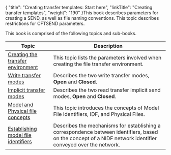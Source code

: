 {
    "title": "Creating transfer templates:  Start here",
    "linkTitle": "Creating transfer templates",
    "weight": "190"
}This book describes parameters for creating a SEND, as well as file
naming conventions. This topic describes restrictions for CFTSEND parameters.

This book is comprised of the following topics and sub-books.


| Topic  | Description  |
| --- | --- |
| <a href="create_transfer_environment_start_here">Creating the transfer environment</a> | This topic lists the parameters involved when creating the file transfer environment. |
| <a href="write_transfer_modes">Write transfer modes</a> | Describes the two write transfer modes, <span >**Open**</span> and <span >**Closed**</span>. |
| <a href="implicit_transfer_modes">Implicit transfer modes</a> | Describes the two read transfer implicit send modes, <span >**Open**</span> and <span >**Closed**</span>. |
| <a href="model_and_physical_file_concepts">Model and Physical file concepts</a> | This topic introduces the concepts of Model File Identifiers, IDF, and Physical Files. |
| <a href="establishing_model_file_identifiers">Establishing model file identifiers</a> | Describes the mechanisms for establishing a correspondence between identifiers, based on the concept of a NIDF network identifier conveyed over the network. |


 
